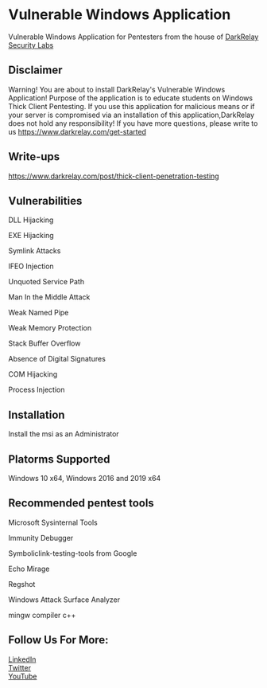 # Vulnerable Windows Application
Vulnerable Windows Application for Pentesters from the house of [DarkRelay Security Labs](https://www.darkrelay.com/)

## Disclaimer
Warning! You are about to install DarkRelay's Vulnerable Windows Application! Purpose of the application is to educate students on Windows Thick Client Pentesting. If you use this application for malicious means or if your server is compromised via an installation of this application,DarkRelay does not hold any responsibility! If you have more questions, please write to us https://www.darkrelay.com/get-started

## Write-ups
https://www.darkrelay.com/post/thick-client-penetration-testing

## Vulnerabilities
DLL Hijacking

EXE Hijacking

Symlink Attacks

IFEO Injection

Unquoted Service Path

Man In the Middle Attack

Weak Named Pipe

Weak Memory Protection

Stack Buffer Overflow

Absence of Digital Signatures

COM Hijacking

Process Injection

## Installation
Install the msi as an Administrator

## Platorms Supported
Windows 10 x64, Windows 2016 and 2019 x64

## Recommended pentest tools
Microsoft Sysinternal Tools

Immunity Debugger

Symboliclink-testing-tools from Google

Echo Mirage

Regshot

Windows Attack Surface Analyzer

mingw compiler c++



## Follow Us For More:
[LinkedIn](https://linkedin.com/company/darkrelay)<br>
[Twitter](https://twitter.com/darkrelaylabs)<br>
[YouTube](https://www.youtube.com/channel/UCtnLa860lUkRhtmpYvbXlTw)<br>
